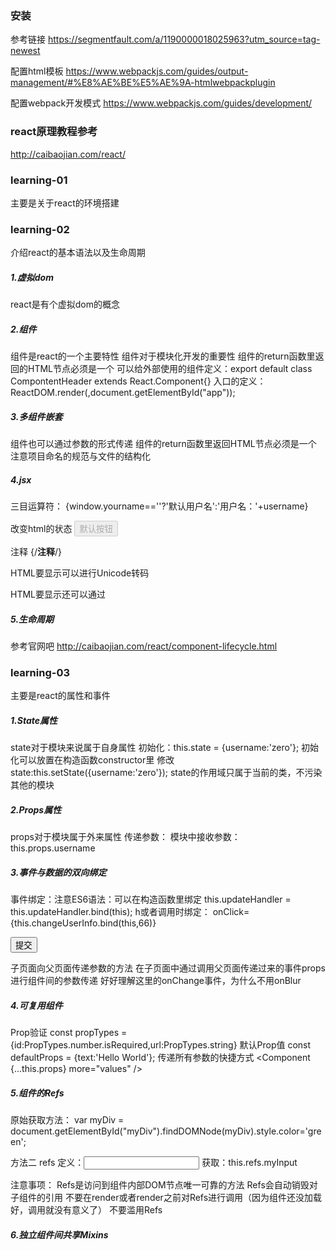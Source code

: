 ### 安装
参考链接
https://segmentfault.com/a/1190000018025963?utm_source=tag-newest

配置html模板
https://www.webpackjs.com/guides/output-management/#%E8%AE%BE%E5%AE%9A-htmlwebpackplugin

配置webpack开发模式
https://www.webpackjs.com/guides/development/


### react原理教程参考
http://caibaojian.com/react/


### learning-01
主要是关于react的环境搭建


### learning-02
介绍react的基本语法以及生命周期

##### 1.虚拟dom
react是有个虚拟dom的概念

##### 2.组件
组件是react的一个主要特性
组件对于模块化开发的重要性
组件的return函数里返回的HTML节点必须是一个
可以给外部使用的组件定义：export default class CompontentHeader extends React.Component{}
入口的定义：ReactDOM.render(<Index/>,document.getElementById("app"));

##### 3.多组件嵌套
组件也可以通过参数的形式传递
组件的return函数里返回HTML节点必须是一个
注意项目命名的规范与文件的结构化


##### 4.jsx
三目运算符：
{window.yourname==''?'默认用户名':'用户名：'+username}

改变html的状态
<input type="button" value="默认按钮" disabled={false} />

注释
{/**注释**/}

HTML要显示可以进行Unicode转码

HTML要显示还可以通过<div dangerouslySetinnerHTML={{__html:html}} />



##### 5.生命周期
参考官网吧
http://caibaojian.com/react/component-lifecycle.html





### learning-03
主要是react的属性和事件

##### 1.State属性
state对于模块来说属于自身属性
初始化：this.state = {username:'zero'};
初始化可以放置在构造函数constructor里
修改state:this.setState({username:'zero'});
state的作用域只属于当前的类，不污染其他的模块


##### 2.Props属性
props对于模块属于外来属性
传递参数：<BodyIndex username="zero" />
模块中接收参数： this.props.username

 
##### 3.事件与数据的双向绑定
事件绑定：注意ES6语法：可以在构造函数里绑定 this.updateHandler = this.updateHandler.bind(this);
h或者调用时绑定： onClick={this.changeUserInfo.bind(this,66)}

<input type="button" value="提交" onClick={this.changeUserInfo.bind(this,90)}>

子页面向父页面传递参数的方法
    在子页面中通过调用父页面传递过来的事件props进行组件间的参数传递
    好好理解这里的onChange事件，为什么不用onBlur

##### 4.可复用组件
Prop验证 const propTypes = {id:PropTypes.number.isRequired,url:PropTypes.string}
默认Prop值  const defaultProps = {text:'Hello World'};
传递所有参数的快捷方式  <Component {...this.props} more="values" />


##### 5.组件的Refs
原始获取方法： var myDiv = document.getElementById("myDiv").findDOMNode(myDiv).style.color='green';

方法二 refs
    定义：<input ref ="myInput" />
    获取：this.refs.myInput

注意事项：
    Refs是访问到组件内部DOM节点唯一可靠的方法
    Refs会自动销毁对子组件的引用
    不要在render或者render之前对Refs进行调用（因为组件还没加载好，调用就没有意义了）
    不要滥用Refs

##### 6.独立组件间共享Mixins



















